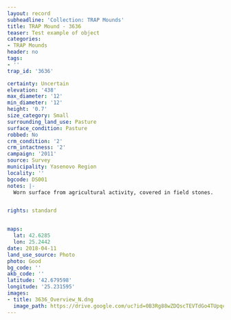 ```yaml
---
layout: record
subheadline: 'Collection: TRAP Mounds'
title: TRAP Mound - 3636
teaser: Test example of object
categories:
- TRAP Mounds
header: no
tags:
- ''
trap_id: '3636'

certainty: Uncertain
elevation: '438'
max_diameter: '12'
min_diameter: '12'
height: '0.7'
size_category: Small
surrounding_land_use: Pasture
surface_condition: Pasture
robbed: No
crm_condition: '2'
crm_intactness: '2'
campaign: '2011'
source: Survey
municipality: Yasenovo Region
locality: ''
bgcode: DS001
notes: |-
  Worn surface from agricultural activity, covered in field stones.


rights: standard


maps:
  lat: 42.6285
  lon: 25.2442
date: 2018-04-11
land_use_source: Photo
photo: Good
bg_code: ''
akb_code: ''
latitude: '42.679598'
longitude: '25.231595'
images:
- title: 3636_Overview_N.dng
  image_path: https://drive.google.com/uc?id=0B3Rg88wZDQscTEVTdGo4TUpqcU0
---
```

